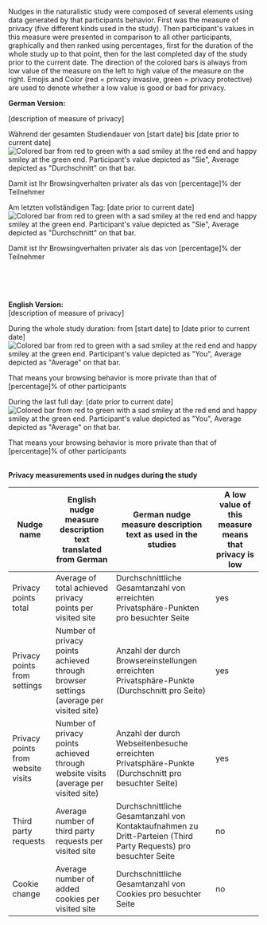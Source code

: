 Nudges in the naturalistic study were composed of several elements using data generated by that participants behavior.
First was the measure of privacy (five different kinds used in the study). 
Then participant's values in this measure were presented in comparison to all other participants, graphically and then ranked using percentages, first for the duration of the whole study up to that point, then for the last completed day of the study prior to the current date.
The direction of the colored bars is always from low value of the measure on the left to high value of the measure on the right. Emojis and Color (red = privacy invasive, green = privacy protective) are used to denote whether a low value is good or bad for privacy.



**German Version:** <br />

[description of measure of privacy]

Während der gesamten Studiendauer von [start date] bis [date prior to current date]
![Colored bar from red to green with a sad smiley at the red end and happy smiley at the green end. Participant's value depicted as "Sie", Average depicted as "Durchschnitt" on that bar.](https://github.com/blueCat11/chiir-2020/blob/main/nudges/Nudge_colors_German.PNG)

Damit ist Ihr Browsingverhalten privater als das von [percentage]% der Teilnehmer

Am letzten vollständigen Tag: [date prior to current date]
![Colored bar from red to green with a sad smiley at the red end and happy smiley at the green end. Participant's value depicted as "Sie", Average depicted as "Durchschnitt" on that bar.](https://github.com/blueCat11/chiir-2020/blob/main/nudges/Nudge_colors_German.PNG)


Damit ist Ihr Browsingverhalten privater als das von [percentage]% der Teilnehmer


<br /><br /><br />



**English Version:**
<br />
[description of measure of privacy]

During the whole study duration: from [start date] to [date prior to current date]
![Colored bar from red to green with a sad smiley at the red end and happy smiley at the green end. Participant's value depicted as "You", Average depicted as "Average" on that bar.](https://github.com/blueCat11/chiir-2020/blob/main/nudges/Nudge_colors_English.PNG)

That means your browsing behavior is more private than that of [percentage]% of other participants

During the last full day: [date prior to current date]
![Colored bar from red to green with a sad smiley at the red end and happy smiley at the green end. Participant's value depicted as "You", Average depicted as "Average" on that bar.](https://github.com/blueCat11/chiir-2020/blob/main/nudges/Nudge_colors_English.PNG)

That means your browsing behavior is more private than that of [percentage]% of other participants
<br /><br />

**Privacy measurements used in nudges during the study**

<table>
<thead>
  <tr>
    <th>Nudge name</th>
    <th>English nudge measure description text translated from German</th>
    <th>German nudge measure description text as used in the studies</th>
    <th>A low value of this measure means that privacy is low</th>
</thead>
<tbody>
  <tr>
    <td>Privacy points total</td>
    <td>Average of total achieved privacy points per visited site</td>
    <td>Durchschnittliche Gesamtanzahl von erreichten Privatsphäre-Punkten pro besuchter Seite</td>
    <td>yes</td>
  </tr>
  <tr>
     <td>Privacy points from settings</td>
    <td>Number of privacy points achieved through browser settings (average per visited site)</td>
    <td>Anzahl der durch Browsereinstellungen erreichten Privatsphäre-Punkte (Durchschnitt pro Seite)</td>
    <td>yes</td>
  </tr>
  <tr>
     <td>Privacy points from website visits</td>
    <td>Number of privacy points achieved through website visits (average per visited site)</td>
    <td>Anzahl der durch Webseitenbesuche erreichten Privatsphäre-Punkte (Durchschnitt pro besuchter Seite)</td>
    <td>yes</td>
  </tr>
  <tr>
     <td>Third party requests</td>
    <td>Average number of third party requests per visited site</td>
    <td>Durchschnittliche Gesamtanzahl von Kontaktaufnahmen zu Dritt-Parteien (Third Party Requests) pro besuchter Seite</td>
    <td>no</td>
  </tr>
  <tr>
     <td>Cookie change</td>
    <td>Average number of added cookies per visited site</td>
    <td>Durchschnittliche Gesamtanzahl von Cookies pro besuchter Seite</td>
    <td>no</td>
  </tr>
</tbody>
  </table>
